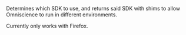 Determines which SDK to use, and returns said SDK with shims to allow Omniscience to run in different environments.

Currently only works with Firefox.